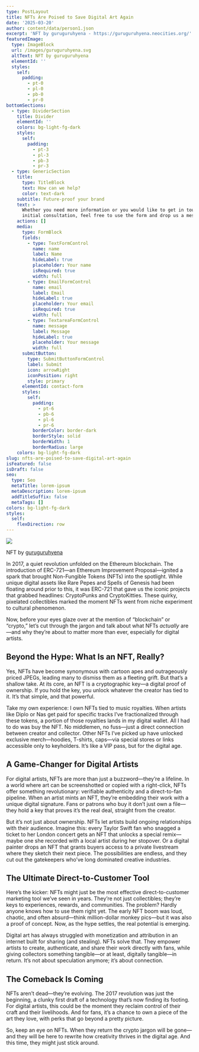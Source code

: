 ```yaml
---
type: PostLayout
title: NFTs Are Poised to Save Digital Art Again
date: '2025-03-20'
author: content/data/person1.json
excerpt: 'NFT by guruguruhyena - https://guruguruhyena.neocities.org/'
featuredImage:
  type: ImageBlock
  url: /images/guruguruhyena.svg
  altText: NFT by guruguruhyena
  elementId: ''
  styles:
    self:
      padding:
        - pt-0
        - pl-0
        - pb-0
        - pr-0
bottomSections:
  - type: DividerSection
    title: Divider
    elementId: ''
    colors: bg-light-fg-dark
    styles:
      self:
        padding:
          - pt-3
          - pl-3
          - pb-3
          - pr-3
  - type: GenericSection
    title:
      type: TitleBlock
      text: How can we help?
      color: text-dark
    subtitle: Future-proof your brand
    text: >
      Whether you need more information or you would like to get in touch for an
      initial consultation, feel free to use the form and drop us a message.
    actions: []
    media:
      type: FormBlock
      fields:
        - type: TextFormControl
          name: name
          label: Name
          hideLabel: true
          placeholder: Your name
          isRequired: true
          width: full
        - type: EmailFormControl
          name: email
          label: Email
          hideLabel: true
          placeholder: Your email
          isRequired: true
          width: full
        - type: TextareaFormControl
          name: message
          label: Message
          hideLabel: true
          placeholder: Your message
          width: full
      submitButton:
        type: SubmitButtonFormControl
        label: Submit
        icon: arrowRight
        iconPosition: right
        style: primary
      elementId: contact-form
      styles:
        self:
          padding:
            - pt-6
            - pb-6
            - pl-6
            - pr-6
          borderColor: border-dark
          borderStyle: solid
          borderWidth: 1
          borderRadius: large
    colors: bg-light-fg-dark
slug: nfts-are-poised-to-save-digital-art-again
isFeatured: false
isDraft: false
seo:
  type: Seo
  metaTitle: lorem-ipsum
  metaDescription: lorem-ipsum
  addTitleSuffix: false
  metaTags: []
colors: bg-light-fg-dark
styles:
  self:
    flexDirection: row
---
```

![](/images/bafybeig3gcudx3hq5rj67o4etdcy2a27qsuweftsgbfplzywiqrh65qmyq.webp)

NFT by [guruguruhyena](https://zora.co/@guruguruhyena)



In 2017, a quiet revolution unfolded on the Ethereum blockchain. The introduction of ERC-721—an Ethereum Improvement Proposal—ignited a spark that brought Non-Fungible Tokens (NFTs) into the spotlight. While unique digital assets like Rare Pepes and Spells of Genesis had been floating around prior to this, it was ERC-721 that gave us the iconic projects that grabbed headlines: CryptoPunks and CryptoKitties. These quirky, pixelated collectibles marked the moment NFTs went from niche experiment to cultural phenomenon.

Now, before your eyes glaze over at the mention of “blockchain” or “crypto,” let’s cut through the jargon and talk about what NFTs *actually* are—and why they’re about to matter more than ever, especially for digital artists.

## Beyond the Hype: What Is an NFT, Really?

Yes, NFTs have become synonymous with cartoon apes and outrageously priced JPEGs, leading many to dismiss them as a fleeting grift. But that’s a shallow take. At its core, an NFT is a cryptographic key—a digital proof of ownership. If you hold the key, you unlock whatever the creator has tied to it. It’s that simple, and that powerful.

Take my own experience: I own NFTs tied to music royalties. When artists like Diplo or Nas get paid for specific tracks I’ve fractionalized through these tokens, a portion of those royalties lands in my digital wallet. All I had to do was buy the NFT. No middlemen, no fuss—just a direct connection between creator and collector. Other NFTs I’ve picked up have unlocked exclusive merch—hoodies, T-shirts, caps—via special stores or links accessible only to keyholders. It’s like a VIP pass, but for the digital age.

## A Game-Changer for Digital Artists

For digital artists, NFTs are more than just a buzzword—they’re a lifeline. In a world where art can be screenshotted or copied with a right-click, NFTs offer something revolutionary: verifiable authenticity and a direct-to-fan pipeline. When an artist mints an NFT, they’re embedding their work with a unique digital signature. Fans or patrons who buy it don’t just own a file—they hold a key that proves it’s the real deal, straight from the creator.

But it’s not just about ownership. NFTs let artists build ongoing relationships with their audience. Imagine this: every Taylor Swift fan who snagged a ticket to her London concert gets an NFT that unlocks a special remix—maybe one she recorded with a local artist during her stopover. Or a digital painter drops an NFT that grants buyers access to a private livestream where they sketch their next piece. The possibilities are endless, and they cut out the gatekeepers who’ve long dominated creative industries.

## The Ultimate Direct-to-Customer Tool

Here’s the kicker: NFTs might just be the most effective direct-to-customer marketing tool we’ve seen in years. They’re not just collectibles; they’re keys to experiences, rewards, and communities. The problem? Hardly anyone knows how to use them right yet. The early NFT boom was loud, chaotic, and often absurd—think million-dollar monkey pics—but it was also a proof of concept. Now, as the hype settles, the real potential is emerging.

Digital art has always struggled with monetization and attribution in an internet built for sharing (and stealing). NFTs solve that. They empower artists to create, authenticate, and share their work directly with fans, while giving collectors something tangible—or at least, digitally tangible—in return. It’s not about speculation anymore; it’s about connection.

## The Comeback Is Coming

NFTs aren’t dead—they’re evolving. The 2017 revolution was just the beginning, a clunky first draft of a technology that’s now finding its footing. For digital artists, this could be the moment they reclaim control of their craft and their livelihoods. And for fans, it’s a chance to own a piece of the art they love, with perks that go beyond a pretty picture.

So, keep an eye on NFTs. When they return the crypto jargon will be gone—and they will be here to rewrite how creativity thrives in the digital age. And this time, they might just stick around.
